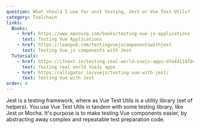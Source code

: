 ```yaml
---
question: What should I use for unit testing, Jest or Vue Test Utils?
category: Toolchain
links:
  Books:
    - href: https://www.manning.com/books/testing-vue-js-applications
      text: Testing Vue Applications
    - href: https://leanpub.com/testingvuejscomponentswithjest
      text: Testing Vue.js components with Jest
  Tutorials:
    - href: https://itnext.io/testing-real-world-vuejs-apps-d3e44118f8ce
      text: Testing real world VueJs apps
    - href: https://alligator.io/vuejs/testing-vue-with-jest/
      text: Testing Vue with Jest
order: 4
---
```


Jest is a testing framework, where as Vue Test Utils is a utility library (set of helpers). You use Vue Test Utils in tandem with some testing library, like Jest or Mocha.
It's purpose is to make testing Vue components easier, by abstracting away complex and repeatable test preparation code.
